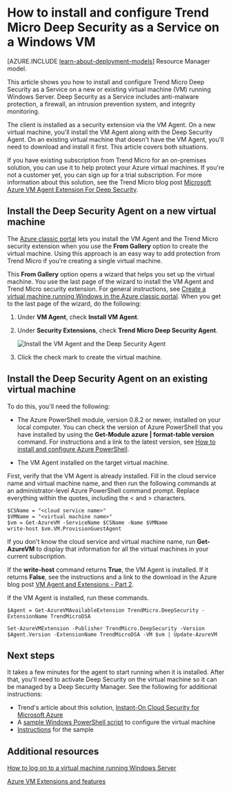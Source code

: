 <properties
	pageTitle="Install Trend Micro Deep Security on a VM | Microsoft Azure"
	description="This article describes how to install and configure Trend Micro security on a VM created with the classic deployment model in Azure."
	services="virtual-machines-windows"
	documentationCenter=""
	authors="iainfoulds"
	manager="timlt"
	editor=""
	tags="azure-service-management"/>

<tags
	ms.service="virtual-machines-windows"
	ms.date="06/07/2016"
	wacn.date=""/>


# How to install and configure Trend Micro Deep Security as a Service on a Windows VM

[AZURE.INCLUDE [learn-about-deployment-models](../includes/learn-about-deployment-models-classic-include.md)] Resource Manager model.

This article shows you how to install and configure Trend Micro Deep Security as a Service on a new or existing virtual machine (VM) running Windows Server. Deep Security as a Service includes anti-malware protection, a firewall, an intrusion prevention system, and integrity monitoring.

The client is installed as a security extension via the VM Agent. On a new virtual machine, you'll install the VM Agent along with the Deep Security Agent. On an existing virtual machine that doesn't have the VM Agent, you'll need to download and install it first. This article covers both situations.

If you have existing subscription from Trend Micro for an on-premises solution, you can use it to help protect your Azure virtual machines. If you're not a customer yet, you can sign up for a trial subscription. For more information about this solution, see the Trend Micro blog post [Microsoft Azure VM Agent Extension For Deep Security](http://blog.trendmicro.com/microsoft-azure-vm-agent-extension-for-deep-security/).

## Install the Deep Security Agent on a new virtual machine

The [Azure classic portal](http://manage.windowsazure.com) lets you install the VM Agent and the Trend Micro security extension when you use the **From Gallery** option to create the virtual machine. Using this approach is an easy way to add protection from Trend Micro if you're creating a single virtual machine.

This **From Gallery** option opens a wizard that helps you set up the virtual machine. You use the last page of the wizard to install the VM Agent and Trend Micro security extension. For general instructions, see [Create a virtual machine running Windows in the Azure classic portal](/documentation/articles/virtual-machines-windows-classic-tutorial/). When you get to the last page of the wizard, do the following:

1.	Under **VM Agent**, check **Install VM Agent**.

2.	Under **Security Extensions**, check **Trend Micro Deep Security Agent**.

	![Install the VM Agent and the Deep Security Agent](./media/virtual-machines-windows-classic-install-trend/InstallVMAgentandTrend.png)

3.	Click the check mark to create the virtual machine.

## Install the Deep Security Agent on an existing virtual machine

To do this, you'll need the following:

- The Azure PowerShell module, version 0.8.2 or newer, installed on your local computer. You can check the version of Azure PowerShell that you have installed by using the **Get-Module azure | format-table version** command. For instructions and a link to the latest version, see [How to install and configure Azure PowerShell](/documentation/articles/powershell-install-configure/).

- The VM Agent installed on the target virtual machine.

First, verify that the VM Agent is already installed. Fill in the cloud service name and virtual machine name, and then run the following commands at an administrator-level Azure PowerShell command prompt. Replace everything within the quotes, including the < and > characters.

	$CSName = "<cloud service name>"
	$VMName = "<virtual machine name>"
	$vm = Get-AzureVM -ServiceName $CSName -Name $VMName
	write-host $vm.VM.ProvisionGuestAgent

If you don't know the cloud service and virtual machine name, run **Get-AzureVM** to display that information for all the virtual machines in your current subscription.

If the **write-host** command returns **True**, the VM Agent is installed. If it returns **False**, see the instructions and a link to the download in the Azure blog post [VM Agent and Extensions - Part 2](https://azure.microsoft.com/blog/vm-agent-and-extensions-part-2/).

If the VM Agent is installed, run these commands.

	$Agent = Get-AzureVMAvailableExtension TrendMicro.DeepSecurity -ExtensionName TrendMicroDSA

	Set-AzureVMExtension -Publisher TrendMicro.DeepSecurity -Version $Agent.Version -ExtensionName TrendMicroDSA -VM $vm | Update-AzureVM

## Next steps

It takes a few minutes for the agent to start running when it is installed. After that, you'll need to activate Deep Security on the virtual machine so it can be managed by a Deep Security Manager. See the following for additional instructions:

- Trend's article about this solution, [Instant-On Cloud Security for Microsoft Azure](http://www.trendmicro.com/us/business/saas/deep-security-as-a-service/microsoft-azure-security/index.html?cm_mmc=VURL:www.trendmicro.com-_-VURL-_-%2Fazure%2Findex.html-_-1-1#how-it-works)
- A [sample Windows PowerShell script](https://dsahandler.blob.core.windows.net/dsaas/ds-config.ps1) to configure the virtual machine
- [Instructions](https://dsahandler.blob.core.windows.net/dsaas/ds-config-README.txt) for the sample

## Additional resources

[How to log on to a virtual machine running Windows Server]

[Azure VM Extensions and features]


<!--Link references-->
[How to log on to a virtual machine running Windows Server]: /documentation/articles/virtual-machines-windows-classic-connect-logon/
[Azure VM Extensions and features]: /documentation/articles/virtual-machines-windows-extensions-features/&clcid=0x409
